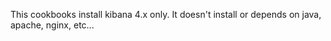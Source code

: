 This cookbooks install kibana 4.x only.
It doesn't install or depends on java, apache, nginx, etc...



